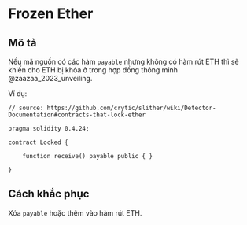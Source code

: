# Frozen Ether

## Mô tả

Nếu mã nguồn có các hàm `payable` nhưng không có hàm rút ETH thì sẽ khiến cho ETH bị khóa ở trong hợp đồng thông minh @zaazaa_2023_unveiling.

Ví dụ:

```solidity
// source: https://github.com/crytic/slither/wiki/Detector-Documentation#contracts-that-lock-ether

pragma solidity 0.4.24;

contract Locked {
  
    function receive() payable public { }
    
}
```

## Cách khắc phục

Xóa `payable` hoặc thêm vào hàm rút ETH.
